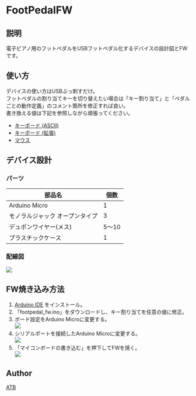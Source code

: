 # FootPedalFW

## 説明
電子ピアノ用のフットペダルをUSBフットペダル化するデバイスの設計図とFWです。

## 使い方 
デバイスの使い方はUSBぶっ刺すだけ。</br>
フットペダルの割り当てキーを切り替えたい場合は「キー割り当て」と「ペダルごとの動作定義」のコメント箇所を修正すれば良い。</br>
書き換える値は下記を参照しながら頑張ってください。
- [キーボード (ASCII)](https://www.asciitable.com/)
- [キーボード (拡張)](https://www.arduino.cc/reference/en/language/functions/usb/keyboard/keyboardmodifiers/)
- [マウス](https://www.arduino.cc/reference/en/language/functions/usb/mouse/mousepress/)

## デバイス設計

### パーツ
|部品名|個数|
| --- | --- |
|Arduino Micro|1|
|モノラルジャック オープンタイプ|3|
|デュポンワイヤー(メス)|5～10|
|プラスチックケース|1|

### 配線図
<img src="https://raw.githubusercontent.com/ATB-K/FootPedalFW/master/image/device.jpg">

## FW焼き込み方法
1. [Arduino IDE](https://www.arduino.cc/en/software) をインストール。
2. 「footpedal_fw.ino」をダウンロードし、キー割り当てを任意の値に修正。
3. ボード設定をArduino Microに変更する。</br><img src="https://raw.githubusercontent.com/ATB-K/FootPedalFW/master/image/board_select.png">
4. シリアルポートを接続したArduino Microに変更する。</br><img src="https://raw.githubusercontent.com/ATB-K/FootPedalFW/master/image/port_select.png">
5. 「マイコンボードの書き込む」を押下してFWを焼く。</br><img src="https://raw.githubusercontent.com/ATB-K/FootPedalFW/master/image/write_fw.png">

## Author

[ATB](https://github.com/ATB-K)